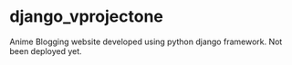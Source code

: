 # django_vprojectone
Anime Blogging website developed using python django framework. Not been deployed yet.
